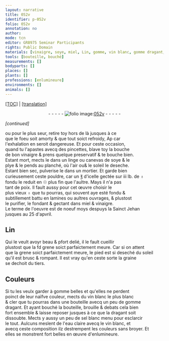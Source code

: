 ```yaml
---
layout: narrative
title: 052v
identifier: p-052v
folio: 052v
annotation: no
author:
mode: tcn
editor: GR8975 Seminar Participants
rights: Public Domain
materials: [vinaigre, soye, miel, Lin, gomme, vin blanc, gomme dragant, dragant, sel blanc, eau claire]
tools: [bouteille, bouché]
measurements: []
bodyparts: []
places: []
plants: []
professions: [enlumineure]
environments: []
animals: []
---
```


<p><a href="{{ site.baseurl }}/normalized/">[TOC]</a> | <a href="{{ site.baseurl }}/texts/p-052v_tl/" target="_blank">[translation]</a></p><div class="folio" align="center">- - - - - <a href="http://gallica.bnf.fr/ark:/12148/btv1b9059316c/f110.item" target="_blank"><img src="https://cu-mkp.github.io/2017-workshop-edition/assets/photo-icon.png" alt="folio image: " style="display:inline-block; margin-bottom:-3px;"/>052v</a> - - - - - </div>  
 
*[continued]*
  
ou pour le plus seur, retire toy hors de là jusques à ce<br/> que le foeu soit amorty & que tout soict refroidy, <span class="del">Ap</span> car<br/> l'exhalation en seroit dangereuse. Et pour ceste occasion,<br/> quand tu l'apastes avecq des pincettes, <span class="del">b</span>lave toy la bouche<br/> de bon <span class="m">vinaigre</span> & prens quelque preservatif & te bouche bien.<br/> Estant mort, mects le dans un linge ou canevas de <span class="m">soye</span> & le<br/> plye & le pends au planché, où l'air <span class="add"><span class="del">ou</span></span>& le soleil le deseche.<br/> Estant bien sec, pulverise le dans un mortier. Et garde bien<br/> curieusem<span class="exp">ent</span> ceste pouldre, car un ℥ d'icelle gectée sur iii lb. de ♁<br/> fondu le reduit en ☉ plus fin que l'aultre. Mays il n'a pas<br/> tant de poix. Il fault aussy pour cet œuvre choisir le<br/> plus vieux ♁ que tu pourras, qui souvent aye esté fondu &<br/> subtillement battu en lamines ou aultres ouvrages, & plustost<br/> le purifier, le fondant & gectant dans <span class="m">miel</span> & <span class="m">vinaigre</span>.<br/> Le terme de l'oeuvre est de noeuf moys despuys la S<span class="exp">ainc</span>t Jehan<br/> jusques au 25 d'apvril.
 
 
  

## <span class="m">Lin</span>

 
Qui le veult avoyr beau & <span class="del">p</span>fort delié, il le fault cueillir<br/> plustost que la <span class="del">f<span class="ill"></span>d</span> grene soict parfaictement meure. Car si on attent<br/> que la grene soict parfaictem<span class="exp">ent</span> meure, le pied est si deseché du soleil<br/> qu'il est brusc & rompant. Il est vray qu'en ceste sorte la graine<br/> se dechoit du tiers.
 
 
  

## Couleurs

 
Si tu les veulx garder à <span class="m">gomme</span> belles et qu'elles ne perdent<br/> poinct de leur naïfve couleur, mects du <span class="m">vin blanc</span> le plus blanc<br/> & cler que tu pourras dans une <span class="tl">bouteille</span> avecq un peu de <span class="m">gomme<br/> dragant</span>. Et ayant <span class="tl">bouché</span> la <span class="tl">bouteille</span>, brouille & debats cela bien<br/> fort ensemble & laisse reposer jusques à ce que la <span class="m">dragant</span> soit<br/> dissoubte. Mects y aussy un peu de <span class="m">sel blanc</span> menu pour esclarcir<br/> le tout. Aulcuns meslent de l'<span class="m">eau claire</span> avecq le <span class="m">vin blanc</span>, et<br/> avecq ceste composition ilz destrempent les couleurs sans broyer. Et<br/> elles se monstrent fort belles en œuvre d'<span class="pro">enlumineure</span>.
 
